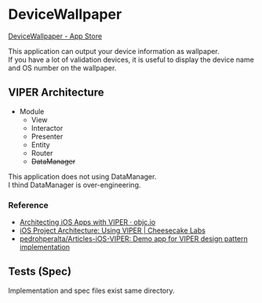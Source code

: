 # DeviceWallpaper

[DeviceWallpaper - App Store](https://itunes.apple.com/jp/app/devicewallpaper/id1226955020?mt=8)

This application can output your device information as wallpaper.  
If you have a lot of validation devices, it is useful to display the device name and OS number on the wallpaper.

## VIPER Architecture

* Module
    * View
    * Interactor
    * Presenter
    * Entity
    * Router
    * ~~DataManager~~

This application does not using DataManager.  
I thind DataManager is over-engineering.

### Reference

* [Architecting iOS Apps with VIPER · objc\.io](https://www.objc.io/issues/13-architecture/viper/)
* [iOS Project Architecture: Using VIPER \| Cheesecake Labs](https://cheesecakelabs.com/blog/ios-project-architecture-using-viper/)
* [pedrohperalta/Articles\-iOS\-VIPER: Demo app for VIPER design pattern implementation](https://github.com/pedrohperalta/Articles-iOS-VIPER)

## Tests (Spec)

Implementation and spec files exist same directory.

